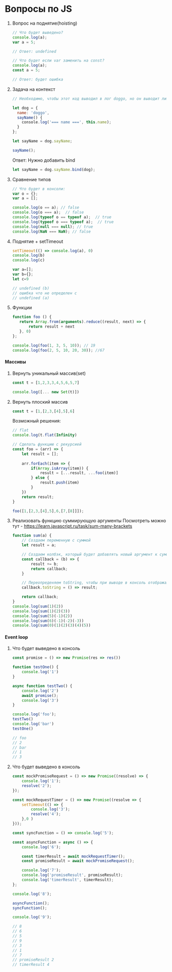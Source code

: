 # Вопросы по JS

1. Вопрос на поднятие(hoisting)
    ```js
    // Что будет выведено?
    console.log(a);
    var a = 5;
    
    // Ответ: undefined
    ```
    ```js
    // Что будет если var заменить на const?
    console.log(a);
    const a = 5;
    
    // Ответ: будет ошибка
    ```

2. Задача на контекст
    ```js
    // Необходимо, чтобы этот код выводил в лог doggo, но он выводит лишь undefined.
    
    let dog = {
      name: 'doggo',
      sayName() {
        console.log('=== name ===', this.name);
      }
    };
    
    let sayName = dog.sayName;
    
    sayName();
    ```
    Ответ: Нужно добавить bind
    ```js
    let sayName = dog.sayName.bind(dog);
    ```

3. Сравнение типов
    ```js
    // Что будет в консоли:
    var o = {};
    var a = [];
    
    console.log(o == a); // false
    console.log(o === a);  // false
    console.log(typeof o == typeof a);  // true
    console.log(typeof o === typeof a);  // true
    console.log(null === null); // true
    console.log(NaN === NaN); // false
    ```

4. Поднятие + setTimeout
    ```js
    setTimeout(() => console.log(a), 0)
    console.log(b)
    console.log(c)
    
    var a=[];
    var b={};
    let c=9
    
    // undefined (b)
    // ошибка что не определен c
    // undefined (a)
    ```

5. Функции
    ```js
    function foo () {
       return Array.from(arguments).reduce((result, next) => {
           return result + next
       }, 0)
    };
    
    console.log(foo(1, 3, 5, 10)); // 19
    console.log(foo(2, 5, 10, 20, 30)); //67
    ```
   
#### Массивы
1. Вернуть уникальный массив(set)
    ```js
    const t = [1,2,3,3,4,5,6,5,7]
    
    console.log([... new Set(t)])
    ```
   
2. Вернуть плоский массив
    ```js
    const t = [1,[2,3,[4],5],6]
    ```
    Возможный решения:
    ```js
    // flat 
    console.log(t.flat(Infinity)
    ```
    ```js
    // Сделать функцию с рекурсией
    const foo = (arr) => {
        let result = [];
        
        arr.forEach(item => {
            if(Array.isArray(item)) {
                result = [...result, ...foo(item)]
            } else {
                result.push(item)
            }
        })
        return result;
    }
    
    foo([1,[2,3,[4],5],6,[7,[8]]]);
    ```

3. Реализовать функцию суммирующую аргументы 
    Посмотреть можно тут - https://learn.javascript.ru/task/sum-many-brackets
    ```js
    function sum(a) {
        // Создаем переменную с суммой
        let result = a;
    
        // Создаем колбэк, который будет добавлять новый аргумент к сумме
        const callback = (b) => {
            result += b;
            return callback;
        }
    
        // Переопреденяем toString, чтобы при выводе в консоль отображалась сумма
        callback.toString = () => result;
    
        return callback;
    }
    console.log(sum(1)(2))
    console.log(sum(1)(2)(3))
    console.log(sum(5)(-1)(2))
    console.log(sum(6)(-1)(-2)(-3))
    console.log(sum(0)(1)(2)(3)(4)(5))

   
#### Event loop
1. Что будет выведено в консоль
    ```js
    const promise = () => new Promise(res => res())
    
    function testOne() {
        console.log('1')
    }
    
    async function testTwo() {
        console.log('2')
        await promise();
        console.log('3')
    }
    
    console.log('foo');
    testTwo()
    console.log('bar')
    testOne()
    
    // foo
    // 2
    // bar
    // 1
    // 3
    ```
 2. Что будет выведено в консоль
    ```js
    const mockPromiseRequest = () => new Promise((resolve) => {
        console.log('1');
        resolve('2');
    });
    
    const mockRequestTimer = () => new Promise((resolve => {
        setTimeout(() => {
            console.log('3');
            resolve('4');
        },0 )
    }));
    
    const syncFunction = () => console.log('5');
    
    const asyncFunction = async () => {
        console.log('6');
    
        const timerResult = await mockRequestTimer();
        const promiseResult = await mockPromiseRequest();
    
        console.log('7');
        console.log('promiseResult', promiseResult);
        console.log('timerResult', timerResult);
    };
    
    console.log('8');
    
    asyncFunction();
    syncFunction();
    
    console.log('9');
    
    // 8
    // 6
    // 5
    // 9
    // 3
    // 1
    // 7
    // promiseResult 2
    // timerResult 4
    ```